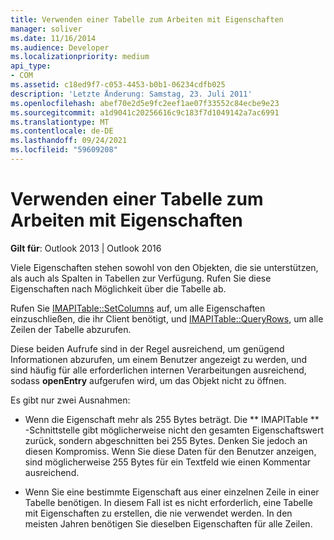 ```yaml
---
title: Verwenden einer Tabelle zum Arbeiten mit Eigenschaften
manager: soliver
ms.date: 11/16/2014
ms.audience: Developer
ms.localizationpriority: medium
api_type:
- COM
ms.assetid: c18ed9f7-c053-4453-b0b1-06234cdfb025
description: 'Letzte Änderung: Samstag, 23. Juli 2011'
ms.openlocfilehash: abef70e2d5e9fc2eef1ae07f33552c84ecbe9e23
ms.sourcegitcommit: a1d9041c20256616c9c183f7d1049142a7ac6991
ms.translationtype: MT
ms.contentlocale: de-DE
ms.lasthandoff: 09/24/2021
ms.locfileid: "59609208"
---
```

# <a name="using-a-table-to-work-with-properties"></a>Verwenden einer Tabelle zum Arbeiten mit Eigenschaften

  
  
**Gilt für**: Outlook 2013 | Outlook 2016 
  
Viele Eigenschaften stehen sowohl von den Objekten, die sie unterstützen, als auch als Spalten in Tabellen zur Verfügung. Rufen Sie diese Eigenschaften nach Möglichkeit über die Tabelle ab.
  
Rufen Sie [IMAPITable::SetColumns](imapitable-setcolumns.md) auf, um alle Eigenschaften einzuschließen, die ihr Client benötigt, und [IMAPITable::QueryRows,](imapitable-queryrows.md) um alle Zeilen der Tabelle abzurufen. 
  
Diese beiden Aufrufe sind in der Regel ausreichend, um genügend Informationen abzurufen, um einem Benutzer angezeigt zu werden, und sind häufig für alle erforderlichen internen Verarbeitungen ausreichend, sodass **openEntry** aufgerufen wird, um das Objekt nicht zu öffnen. 
  
Es gibt nur zwei Ausnahmen:
  
- Wenn die Eigenschaft mehr als 255 Bytes beträgt. Die ** IMAPITable ** -Schnittstelle gibt möglicherweise nicht den gesamten Eigenschaftswert zurück, sondern abgeschnitten bei 255 Bytes. Denken Sie jedoch an diesen Kompromiss. Wenn Sie diese Daten für den Benutzer anzeigen, sind möglicherweise 255 Bytes für ein Textfeld wie einen Kommentar ausreichend. 
    
- Wenn Sie eine bestimmte Eigenschaft aus einer einzelnen Zeile in einer Tabelle benötigen. In diesem Fall ist es nicht erforderlich, eine Tabelle mit Eigenschaften zu erstellen, die nie verwendet werden. In den meisten Jahren benötigen Sie dieselben Eigenschaften für alle Zeilen.
    

